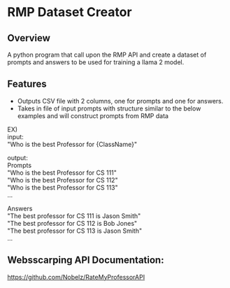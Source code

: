 # RMP Dataset Creator

## Overview

A python program that call upon the RMP API and create a dataset of prompts and answers to be used for training a llama 2 model.

## Features

- Outputs CSV file with 2 columns, one for prompts and one for answers.
- Takes in file of input prompts with structure similar to the below examples and will construct prompts from RMP data

EX)  
input:  
"Who is the best Professor for {ClassName}"  

output:  
Prompts  
"Who is the best Professor for CS 111"  
"Who is the best Professor for CS 112"  
"Who is the best Professor for CS 113"  
...  

Answers  
"The best professor for CS 111 is Jason Smith"  
"The best professor for CS 112 is Bob Jones"  
"The best professor for CS 113 is Jason Smith"  
...




## Websscarping API Documentation:  
https://github.com/Nobelz/RateMyProfessorAPI




     
